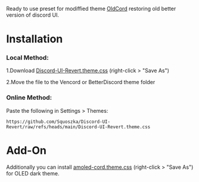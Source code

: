 Ready to use preset for modiffied theme [OldCord](https://github.com/milbits/oldcord?tab=readme-ov-file#local-method) restoring old better version of discord UI.

# Installation

### Local Method:

1.Download [Discord-UI-Revert.theme.css](https://github.com/Squoszka/Discord-UI-Revert/raw/refs/heads/main/Discord-UI-Revert.theme.css) (right-click > "Save As")

2.Move the file to the Vencord or BetterDiscord theme folder

### Online Method:
Paste the following in Settings > Themes:

```https://github.com/Squoszka/Discord-UI-Revert/raw/refs/heads/main/Discord-UI-Revert.theme.css```


# Add-On
Additionally you can install [amoled-cord.theme.css](https://raw.githubusercontent.com/Squoszka/Discord-UI-Revert/refs/heads/main/amoled-cord.theme.css) (right-click > "Save As") for OLED dark theme.
